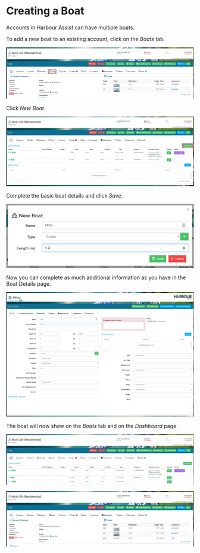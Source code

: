 # Creating a Boat

Accounts in Harbour Assist can have multiple boats.  

To add a new boat to an existing account, click on the *Boats* tab.

![image-20200515143604178](image-20200515143604178.png)

Click *New Boat*.

![image-20200515143731723](image-20200515143731723.png)

Complete the basic boat details and click *Save*.

![image-20200515144106825](image-20200515144106825.png)

Now you can complete as much additional information as you have in the Boat Details page.

![image-20200515145013061](image-20200515145013061.png)

The boat will now show on the *Boats* tab and on the *Dashboard* page.

![image-20200515145802109](image-20200515145802109.png)



![image-20200515145832430](image-20200515145832430.png)

